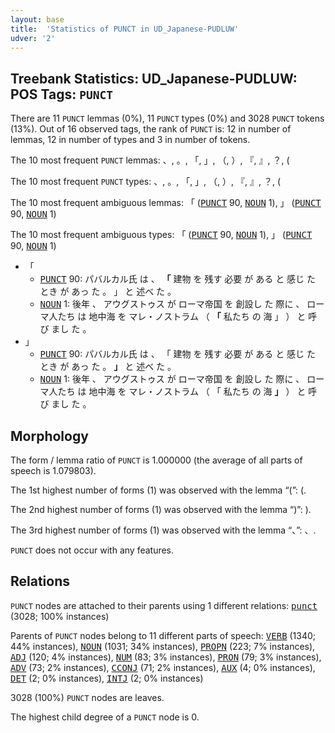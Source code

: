 ```yaml
---
layout: base
title:  'Statistics of PUNCT in UD_Japanese-PUDLUW'
udver: '2'
---
```


## Treebank Statistics: UD_Japanese-PUDLUW: POS Tags: `PUNCT`

There are 11 `PUNCT` lemmas (0%), 11 `PUNCT` types (0%) and 3028 `PUNCT` tokens (13%).
Out of 16 observed tags, the rank of `PUNCT` is: 12 in number of lemmas, 12 in number of types and 3 in number of tokens.

The 10 most frequent `PUNCT` lemmas: 、, 。, 「, 」, （, ）, 『, 』, ？, (

The 10 most frequent `PUNCT` types:  、, 。, 「, 」, （, ）, 『, 』, ？, (

The 10 most frequent ambiguous lemmas: 「 (<tt><a href="ja_pudluw-pos-PUNCT.html">PUNCT</a></tt> 90, <tt><a href="ja_pudluw-pos-NOUN.html">NOUN</a></tt> 1), 」 (<tt><a href="ja_pudluw-pos-PUNCT.html">PUNCT</a></tt> 90, <tt><a href="ja_pudluw-pos-NOUN.html">NOUN</a></tt> 1)

The 10 most frequent ambiguous types:  「 (<tt><a href="ja_pudluw-pos-PUNCT.html">PUNCT</a></tt> 90, <tt><a href="ja_pudluw-pos-NOUN.html">NOUN</a></tt> 1), 」 (<tt><a href="ja_pudluw-pos-PUNCT.html">PUNCT</a></tt> 90, <tt><a href="ja_pudluw-pos-NOUN.html">NOUN</a></tt> 1)


* 「
  * <tt><a href="ja_pudluw-pos-PUNCT.html">PUNCT</a></tt> 90: パバルカル氏 は 、 <b>「</b> 建物 を 残す 必要 が ある と 感じ た とき が あっ た 。 」 と 述べ た 。
  * <tt><a href="ja_pudluw-pos-NOUN.html">NOUN</a></tt> 1: 後年 、 アウグストゥス が ローマ帝国 を 創設し た 際に 、 ローマ人たち は 地中海 を マレ・ノストラム （ <b>「</b> 私たち の 海 」 ） と 呼び まし た 。
* 」
  * <tt><a href="ja_pudluw-pos-PUNCT.html">PUNCT</a></tt> 90: パバルカル氏 は 、 「 建物 を 残す 必要 が ある と 感じ た とき が あっ た 。 <b>」</b> と 述べ た 。
  * <tt><a href="ja_pudluw-pos-NOUN.html">NOUN</a></tt> 1: 後年 、 アウグストゥス が ローマ帝国 を 創設し た 際に 、 ローマ人たち は 地中海 を マレ・ノストラム （ 「 私たち の 海 <b>」</b> ） と 呼び まし た 。

## Morphology

The form / lemma ratio of `PUNCT` is 1.000000 (the average of all parts of speech is 1.079803).

The 1st highest number of forms (1) was observed with the lemma “(”: (.

The 2nd highest number of forms (1) was observed with the lemma “)”: ).

The 3rd highest number of forms (1) was observed with the lemma “、”: 、.

`PUNCT` does not occur with any features.


## Relations

`PUNCT` nodes are attached to their parents using 1 different relations: <tt><a href="ja_pudluw-dep-punct.html">punct</a></tt> (3028; 100% instances)

Parents of `PUNCT` nodes belong to 11 different parts of speech: <tt><a href="ja_pudluw-pos-VERB.html">VERB</a></tt> (1340; 44% instances), <tt><a href="ja_pudluw-pos-NOUN.html">NOUN</a></tt> (1031; 34% instances), <tt><a href="ja_pudluw-pos-PROPN.html">PROPN</a></tt> (223; 7% instances), <tt><a href="ja_pudluw-pos-ADJ.html">ADJ</a></tt> (120; 4% instances), <tt><a href="ja_pudluw-pos-NUM.html">NUM</a></tt> (83; 3% instances), <tt><a href="ja_pudluw-pos-PRON.html">PRON</a></tt> (79; 3% instances), <tt><a href="ja_pudluw-pos-ADV.html">ADV</a></tt> (73; 2% instances), <tt><a href="ja_pudluw-pos-CCONJ.html">CCONJ</a></tt> (71; 2% instances), <tt><a href="ja_pudluw-pos-AUX.html">AUX</a></tt> (4; 0% instances), <tt><a href="ja_pudluw-pos-DET.html">DET</a></tt> (2; 0% instances), <tt><a href="ja_pudluw-pos-INTJ.html">INTJ</a></tt> (2; 0% instances)

3028 (100%) `PUNCT` nodes are leaves.

The highest child degree of a `PUNCT` node is 0.

